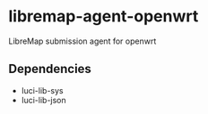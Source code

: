 libremap-agent-openwrt
======================

LibreMap submission agent for openwrt

## Dependencies
* luci-lib-sys
* luci-lib-json

